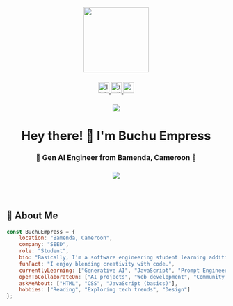 <div align="center">
<img height="150" src="https://camo.githubusercontent.com/62da68eb62b1e5f175f7d1f0191dd89a653d7908feb22d37d4a0ab07365d6791/68747470733a2f2f6d656469612e67697068792e636f6d2f6d656469612f4d3967624264396e6244724f5475314d71782f67697068792e676966"  />
</div>

###

<div align="center">
<a href="https://www.linkedin.com/in/empress-buchu-969b06375" target="_blank">
<img src="https://img.shields.io/static/v1?message=LinkedIn&logo=linkedin&label=&color=0077B5&logoColor=white&labelColor=&style=for-the-badge" height="25" alt="linkedin logo"  />
</a>
<a href="https://x.com/empresssnow19?t=qv8AJC3HFv_ABQqQWvQOjw&s=09" target="_blank">
<img src="https://img.shields.io/static/v1?message=Twitter&logo=twitter&label=&color=1DA1F2&logoColor=white&labelColor=&style=for-the-badge" height="25" alt="twitter logo"  />
</a>
<a href="mailto:empressbuchu74@gmail.com" target="_blank">
<img src="https://img.shields.io/static/v1?message=Gmail&logo=gmail&label=&color=D14836&logoColor=white&labelColor=&style=for-the-badge" height="25" alt="gmail logo"  />
</a>
</div>

###

<div align="center">
<img src="https://visitor-badge.laobi.icu/badge?page_id=BuchuEmpress.BuchuEmpress"  />
</div>

###

<h1 align="center">Hey there! 👋 I'm Buchu Empress</h1>

###

<h3 align="center">🚀 Gen AI Engineer from Bamenda, Cameroon 🌟</h3>

###

<div align="center">
<img src="https://i.ibb.co/XYZ123/banner.png" />

</div>

### <br clear="both">

## 🎯 About Me

```javascript
const BuchuEmpress = {
    location: "Bamenda, Cameroon",
    company: "SEED",
    role: "Student",
    bio: "Basically, I'm a software engineering student learning additional skills like Generative AI to broaden my scope and collaborate better for impactful growth.",
    funFact: "I enjoy blending creativity with code.",
    currentlyLearning: ["Generative AI", "JavaScript", "Prompt Engineering"],
    openToCollaborateOn: ["AI projects", "Web development", "Community learning initiatives"],
    askMeAbout: ["HTML", "CSS", "JavaScript (basics)"],
    hobbies: ["Reading", "Exploring tech trends", "Design"]
};
